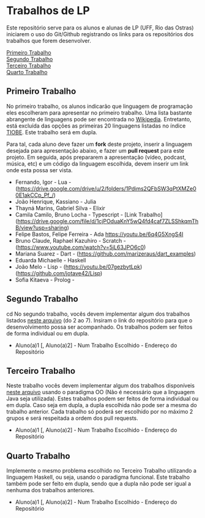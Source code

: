 # Trabalhos de LP

Este repositório serve para os alunos e alunas de LP (UFF, Rio das Ostras) iniciarem o uso do Git/Github registrando os links para os repositórios dos trabalhos que forem desenvolver.

[Primeiro Trabalho](#primeiro-trabalho)\
[Segundo Trabalho](#segundo-trabalho)\
[Terceiro Trabalho](#terceiro-trabalho)\
[Quarto Trabalho](#quarto-trabalho)

## Primeiro Trabalho

No primeiro trabalho, os alunos indicarão que linguagem de programação eles escolheram para apresentar no primeiro trabalho. Uma lista bastante abrangente de linguagens pode ser encontrada no [Wikipedia](https://en.wikipedia.org/wiki/List_of_programming_languages). Entretanto, está excluída das opções as primeiras 20 linguagens listadas no índice [TIOBE](https://www.tiobe.com/tiobe-index/). Este trabalho será em dupla.

Para tal, cada aluno deve fazer um **fork** deste projeto, inserir a linguagem desejada para apresentação abaixo, e fazer um **pull request** para este projeto. Em seguida, após prepararem a apresentação (vídeo, podcast, música, etc) e um código da linguagem escolhida, devem inserir um link onde esta possa ser vista.

- Fernando, Igor - Lua - (https://drive.google.com/drive/u/2/folders/1Pdims2QFbSW3qPtXMZe00E1akCCp_Pf_/)
- João Henrique, Kassiano - Julia
- Thayná Marins, Gabriel Silva - Elixir
- Camila Camilo, Bruno Locha - Typescript - [Link Trabalho] (https://drive.google.com/file/d/1cjPOduaKnY5wQ4fd4caf7ZLSShkqmThB/view?usp=sharing)
- Felipe Bastos, Felipe Ferreira - Ada https://youtu.be/6q4G5XngS4I
- Bruno Claude, Raphael Kazuhiro - Scratch - (https://www.youtube.com/watch?v=5jL63JPO6c0)
- Mariana Suarez - Dart - (https://github.com/marizeraus/dart_examples)
- Eduarda Michaelle - Haskell
- João Melo - Lisp - (https://youtu.be/07gezbytLpk) (https://github.com/jotave42/Lisp)
- Sofia Kitaeva - Prolog - 

## Segundo Trabalho
cd
No segundo trabalho, vocês devem implementar algum dos trabalhos listados [neste arquivo](http://www2.ic.uff.br/~bazilio/cursos/lp/material/Trabalhos.pdf) (do 2 ao 7). Insiram o link do repositório para que o desenvolvimento possa ser acompanhado. Os trabalhos podem ser feitos de forma individual ou em dupla.

- Aluno(a)1 [, Aluno(a)2] - Num Trabalho Escolhido - Endereço do Repositório


## Terceiro Trabalho

Neste trabalho vocês devem implementar algum dos trabalhos disponíveis [neste arquivo](http://www2.ic.uff.br/~bazilio/cursos/lp/material/ListaExerciciosProgOO.pdf) usando o paradigma OO (Não é necessário que a linguagem Java seja utilizada). Estes trabalhos podem ser feitos de forma individual ou em dupla. Caso seja em dupla, a dupla escolhida não pode ser a mesma do trabalho anterior. Cada trabalho só poderá ser escolhido por no máximo 2 grupos e será respeitada a ordem dos pull requests.

- Aluno(a)1 [, Aluno(a)2] - Num Trabalho Escolhido - Endereço do Repositório


## Quarto Trabalho

Implemente o mesmo problema escolhido no Terceiro Trabalho utilizando a linguagem Haskell, ou seja, usando o paradigma funcional. Este trabalho também pode ser feito em dupla, sendo que a dupla não pode ser igual a nenhuma dos trabalhos anteriores.

- Aluno(a)1 [, Aluno(a)2] - Num Trabalho Escolhido - Endereço do Repositório

